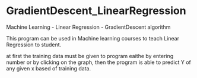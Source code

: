 # GradientDescent_LinearRegression
Machine Learning - Linear Regression - GradientDescent algorithm

This program can be used in Machine learning courses to teach Linear Regression to student. 

at first the training data must be given to program eaithe by entering number or by clicking on the graph,
then the program is able to predict Y of any given x based of training data.
